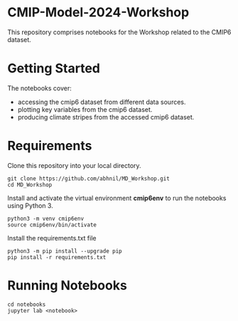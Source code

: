 # CMIP-Model-2024-Workshop
This repository comprises notebooks for the  Workshop related to the CMIP6 dataset. 

# Getting Started
The notebooks cover:

- accessing the cmip6 dataset from different data sources.
- plotting key variables from the cmip6 dataset.
- producing climate stripes from the accessed cmip6 dataset.


# Requirements
Clone this repository into your local directory.
```
git clone https://github.com/abhnil/MD_Workshop.git
cd MD_Workshop
```
Install and activate the virtual environment **cmip6env** to run the notebooks using Python 3.
```
python3 -m venv cmip6env
source cmip6env/bin/activate
```
Install the requirements.txt file 
```
python3 -m pip install --upgrade pip
pip install -r requirements.txt
```

# Running Notebooks
```
cd notebooks
jupyter lab <notebook>
```





